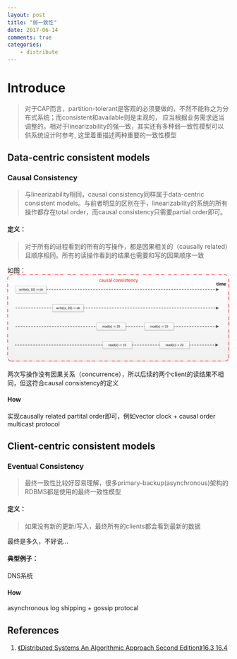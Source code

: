 ```yaml
---
layout: post
title: "弱一致性"
date: 2017-06-14
comments: true
categories:
    - distribute
---
```

# Introduce

>对于CAP而言，partition-tolerant是客观的必须要做的，不然不能称之为分布式系统；而consistent和available则是主观的，
>应当根据业务需求适当调整的。相对于linearizability的强一致，其实还有多种弱一致性模型可以供系统设计时参考, 这里着重描述两种重要的一致性模型

## Data-centric consistent models
### Causal Consistency
> 与linearizability相同，causal consistency同样属于data-centric consistent models。与前者明显的区别在于，linearizability的系统的所有操作都存在total order，而causal consistency只需要partial order即可。

#### 定义：
> 对于所有的进程看到的所有的写操作，都是因果相关的（causally related）且顺序相同。所有的读操作看到的结果也需要和写的因果顺序一致

如图：
![](/images/blog_images/weak_consistency/causal-consistency.png)

两次写操作没有因果关系（concurrence），所以后续的两个client的读结果不相同，但这符合causal consistency的定义

#### How

实现causally related partital order即可，例如vector clock + causal order multicast protocol

## Client-centric consistent models

### Eventual Consistency

> 最终一致性比较好容易理解，很多primary-backup(asynchronous)架构的RDBMS都是使用的最终一致性模型

#### 定义：
> 如果没有新的更新/写入，最终所有的clients都会看到最新的数据

最终是多久，不好说...

#### 典型例子：

DNS系统

#### How

 asynchronous log shipping + gossip protocal

## References
1. [《Distributed Systems An Algorithmic Approach Second Edition》16.3 16.4](https://www.amazon.com/Distributed-Systems-Algorithmic-Approach-Information/dp/1466552972)

